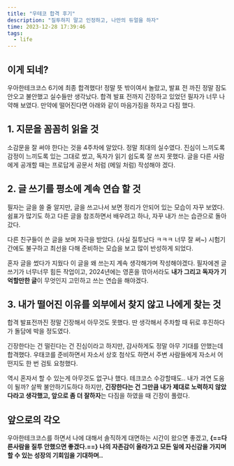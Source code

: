 ```yaml
---
title: "우테코 합격 후기"
description: "질투하지 말고 인정하고, 나만의 듀얼을 하자"
time: 2023-12-28 17:39:46
tags:
  - life
---
```


## 이게 되네?

우아한테크코스 6기에 최종 합격했다! 정말 뜻 밖이여서 놀랐고, 발표 전 까진 정말 잠도 안오고 불안했고 실수들만 생각났다. 합격 발표 전까지 긴장하고 있었던 필자가 너무 나약해 보였다. 만약에 떨어진다면 아래와 같이 마음가짐을 하자고 다짐 했다.

## 1. 지문을 꼼꼼히 읽을 것

소감문을 잘 써야 한다는 것을 4주차에 알았다. 정말 최대의 실수였다. 진심이 느끼도록 감정이 느끼도록 있는 그대로 썼고, 독자가 읽기 쉽도록 잘 쓰지 못했다. 글을 다른 사람에게 공개할 때는 프로답게 공문서 처럼 (메일 처럼) 작성해야 겠다.

## 2. 글 쓰기를 평소에 계속 연습 할 것

필자는 글을 쓸 줄 알지만, 글을 쓰고나서 보면 정리가 안되어 있는 모습이 자꾸 보였다. 쉼표가 많기도 하고 다른 글을 참조하면서 배우려고 하나, 자꾸 내가 쓰는 습관으로 돌아갔다. 

다른 친구들이 쓴 글을 보며 자극을 받았다. (사실 질투났다 ㅋㅋㅋ 너무 잘 써~) 시험기간에도 불구하고 최선을 다해 준비하는 모습을 보고 많이 반성하게 되었다.

혼자 글을 썼다가 지웠다 이 글을 왜 쓰는지 계속 생각해가며 작성해야겠다. 필자에겐 글쓰기가 너무너무 힘든 작업이고, 2024년에는 영혼을 깎아서라도 **내가 그리고 독자가 기억할만한 글**이 무엇인지 고민하고 쓰는 연습을 해야겠다.

## 3. 내가 떨어진 이유를 외부에서 찾지 않고 나에게 찾는 것

합격 발표전까진 정말 긴장해서 아무것도 못했다. 딴 생각해서 주차할 때 뒤로 후진하다가 돌담에 박을 정도였다.

긴장한다는 건 떨린다는 건 진심이라고 하지만, 감사하게도 정말 아무 기대를 안했는데 합격했다. 우태코를 준비하면서 자소서 상호 첨삭도 하면서 주변 사람들에게 자소서 어떤지도 한 번 검토 요청했다.

역시 혼자서 할 수 있는게 아무것도 없구나 했다. 테크코스 수강할때도.. 내가 과연 도움이 될까? 살짝 불안하기도하다 하지만, **긴장한다는 건 그만큼 내가 제대로 노력하지 않았다라고 생각했고, 앞으로 좀 더 잘하자**는 다짐을 하였을 때 긴장이 풀렸다.

## 앞으로의 각오

우아한테크코스를 하면서 나에 대해서 솔직하게 대면하는 시간이 왔으면 좋겠고, **{==다른사람을 질투 안했으면 좋겠다.==} 나의 자존감이 올라가고 모든 일에 자신감을 가지며 할 수 있는 성장의 기회임을 기대하며..**

